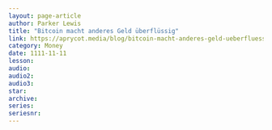 ```yaml
---
layout: page-article
author: Parker Lewis
title: "Bitcoin macht anderes Geld überflüssig"
link: https://aprycot.media/blog/bitcoin-macht-anderes-geld-ueberfluessig/
category: Money
date: 1111-11-11
lesson: 
audio: 
audio2: 
audio3: 
star: 
archive: 
series: 
seriesnr: 
---
```

